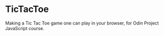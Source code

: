 # TicTacToe
Making a Tic Tac Toe game one can play in your browser, for Odin Project JavaScript course.
